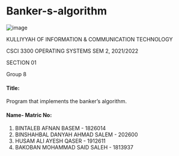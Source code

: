 # Banker-s-algorithm

![image](https://user-images.githubusercontent.com/97139623/170854403-7cee3791-562d-4111-b070-bcb2a0e25797.png)

KULLIYYAH OF INFORMATION & COMMUNICATION TECHNOLOGY 

CSCI 3300 OPERATING SYSTEMS
 SEM 2, 2021/2022 
 
 SECTION 01
 
Group 8


#### Title:
 Program that implements the banker’s algorithm.
#### Name- Matric No:
1. BINTALEB AFNAN BASEM - 1826014
2. BINSHAHBAL DANYAH AHMAD SALEM - 202600
3. HUSAM ALI AYESH QASER - 1912611
4. BAKOBAN MOHAMMAD SAID SALEH - 1813937
